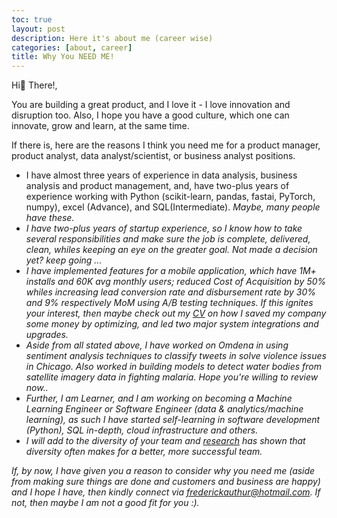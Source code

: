 ```yaml
---
toc: true
layout: post
description: Here it's about me (career wise)
categories: [about, career]
title: Why You NEED ME!
---
```



Hi👋  There!, 

You are building a great product, and I love it - I love innovation and disruption too. Also, I hope you have a good culture, which one can innovate, grow and learn, at the same time.

If there is, here are the reasons I think you need me for a product manager, product analyst, data analyst/scientist, or business analyst positions. 

* I have almost three years of experience in data analysis, business analysis and product management, and, have two-plus years of experience working with 
Python (scikit-learn, pandas, fastai, PyTorch, numpy), excel (Advance), and SQL(Intermediate). <i>Maybe, many people have these.
* I have two-plus years of startup experience, so I know how to take several responsibilities and make sure the job is complete, delivered, clean, 
whiles keeping an eye on the greater goal. <i> Not made a decision yet? keep going ... </i>
* I have implemented features for a mobile application, which have 1M+ installs and 60K avg monthly users; reduced Cost of Acquisition by 50% whiles increasing lead 
conversion rate and disbursement rate by 30% and 9% respectively MoM using A/B testing techniques.  <i>If this ignites your interest, then maybe check out my 
[CV](https://drive.google.com/file/d/1y5MHeLp_v0wJbVl3sfw6lE7xd3tKaaQE/view?usp=sharing) on how I saved my company some money by optimizing, and led two major system 
integrations and upgrades. </i>
* Aside from all stated above, I have worked on Omdena in using sentiment analysis techniques to classify tweets in solve violence issues in Chicago. 
Also worked in building models to detect water bodies from satellite imagery data in fighting malaria.  <i>Hope you're willing to review now..</i>
* Further, I am Learner, and  I am working on becoming a Machine Learning Engineer or Software Engineer (data & analytics/machine learning), 
as such I have started self-learning in software development (Python), SQL in-depth, cloud infrastructure and others.
* I will add to the diversity of your team and [research](https://www.gartner.com/smarterwithgartner/diversity-and-inclusion-build-high-performance-teams/) has shown that diversity often makes for a better, more successful team.

If, by now, I have given you a reason to consider why you need me (aside from making sure things are done and customers and business are happy) and I hope I have, then kindly connect via <frederickauthur@hotmail.com>. 
If not, then maybe I am not a good fit for you :). 

